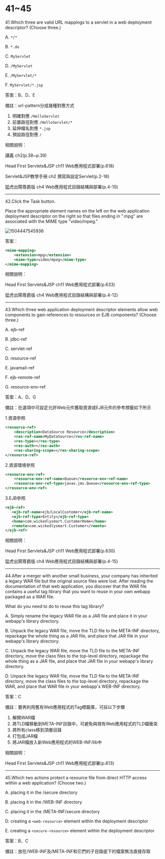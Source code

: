 41~45
========================
41.Which three are valid URL mappings to a servlet in a web deployment descriptor? (Choose three.)

A.   `*/*` 

B.   `*.do` 

C.   `MyServlet` 

D.   `/MyServlet`

E.  `/MyServlet/*` 

F.   `MyServlet/*.jsp`

答案：B、D、E

備註：url-pattern分成幾種對應方式

1. 明確對應 `/HelloServlet`
2. 前置路徑對應 `/HelloServlet/*`
3. 延伸檔名對應 `*.jsp`
4. 預設路徑對應 `/`

相關說明：

講義 ch2(p.38~p.39)

Head First Servlets&JSP ch11 Web應用程式部署(p.618)

Servlet&JSP教學手冊 ch2 撰寫與設定Servlet(p.2-18)

猛虎出閘尊爵版 ch4 Web應用程式目錄結構與部署(p.4-10)

---
42.Click the Task button. 

Place the appropriate element names on the left on the web application deployment descriptor on the right so that files ending in ".mpg" are associated with the MIME type "video/mpeg."

![1504447545936](file://media/29655.jpeg)

答案：

```xml
<mime-mapping>
	<extension>mpg</extension>
	<mime-type>video/mpeg</mime-type>
</mime-mapping>
```

相關說明：

Head First Servlets&JSP ch11 Web應用程式部署(p.633)

猛虎出閘尊爵版 ch4 Web應用程式目錄結構與部署(p.4-12)


---
43.Which three web application deployment descriptor elements allow web components to gain references to resources or EJB components? (Choose three.)

A.   ejb-ref 

B.   jdbc-ref 

C.   servlet-ref 

D.   resource-ref 

E.   javamail-ref 

F.   ejb-remote-ref 

G.  resource-env-ref

答案：A、D、G

備註：在選項中可設定允許Web元件獲取資源或EJB元件的參考標籤如下所示

1.資源參照

```xml
<resource-ref>
	<description>DataSource Resource</description>
	<res-ref-name>MyDataSource</res-ref-name>
	<res-type></res-type>
	<res-auth></res-auth>
	<res-sharing-scope></res-sharing-scope>
</resource-ref>
```

2.資源環境參照

```xml
<resource-env-ref>
	<resource-env-ref-name>Queue</resource-env-ref-name>
	<resource-env-ref-type>javax.jms.Queue</resource-env-ref-type>
</resource-env-ref>
```

3.EJB參照

```xml
<ejb-ref>
   <ejb-ref-name>ejb/LocalCustomer</ejb-ref-name>
   <ejb-ref-type>Entity</ejb-ref-type>
   <home>com.wickedlysmart.CustomerHome</home>
   <remote>com.wickedlysmart.Customer</remote>
</ejb-ref>  
```

相關說明：

Head First Servlets&JSP ch11 Web應用程式部署(p.630)

猛虎出閘尊爵版 ch4 Web應用程式目錄結構與部署(p.4-15)


---
44.After a merger with another small business, your company has inherited a legacy WAR file but the original source files were lost. After reading the documentation of that web application, you discover that the WAR file contains a useful tag library that you want to reuse in your own webapp packaged as a WAR file. 

What do you need to do to reuse this tag library?

A.   Simply rename the legacy WAR file as a JAR file and place it in your webapp's library directory. 

B.   Unpack the legacy WAR file, move the TLD file to the META-INF directory, repackage the whole thing as a JAR file, and place that JAR file in your webapp's library directory. 

C.   Unpack the legacy WAR file, move the TLD file to the META-INF directory, move the class files to the top-level directory, repackage the whole thing as a JAR file, and place that JAR file in your webapp's library directory. 

D.   Unpack the legacy WAR file, move the TLD file to the META-INF directory, move the class files to the top-level directory, repackage the WAR, and place that WAR file in your webapp's WEB-INF directory.

答案：C

備註：要再利用舊有Web應用程式的Tag標籤庫，可採以下步驟

1. 解開WAR檔
2. 將TLD檔移動到META-INF目錄中，可避免與現有Web應用程式的TLD檔衝突
3. 將所有class移到頂層目錄
4. 打包成JAR檔
5. 將JAR檔放入新Web應用程式的WEB-INF/lib中

相關說明：

Head First Servlets&JSP ch11 Web應用程式部署(p.613)

---
45.Which two actions protect a resource file from direct HTTP access within a web application? (Choose two.)

A.   placing it in the /secure directory 

B.   placing it in the /WEB-INF directory 

C.   placing it in the /META-INF/secure directory 

D.   creating a `<web-resource>` element within the deployment descriptor 

E.   creating a `<secure-resource>` element within the deployment descriptor

答案：B、C

備註：放在/WEB-INF及/META-INF和它們的子目錄底下的檔案無法直接存取



